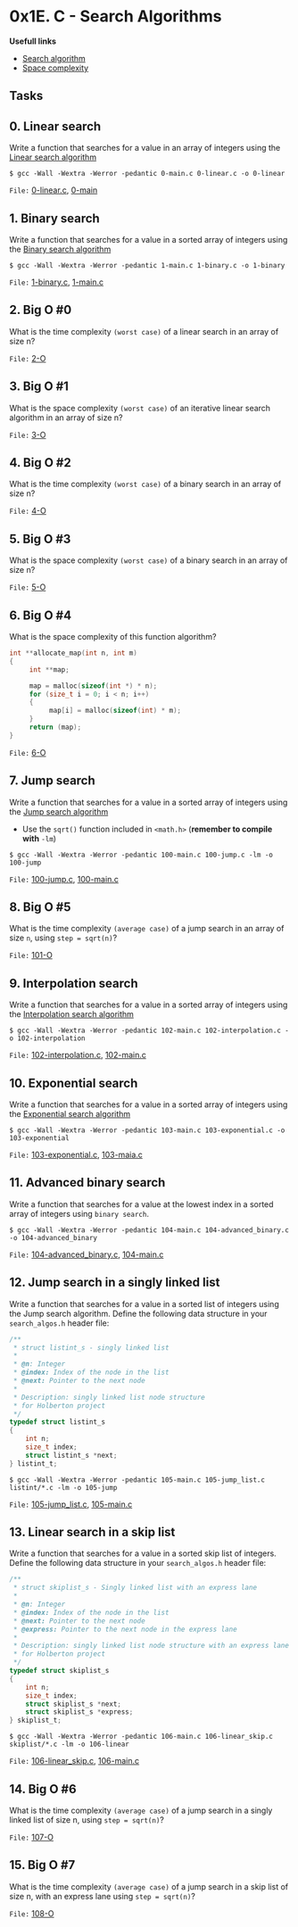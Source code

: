 # 0x1E. C - Search Algorithms

**Usefull links**
- [Search algorithm](https://en.wikipedia.org/wiki/Search_algorithm)
- [Space complexity](https://www.geeksforgeeks.org/g-fact-86/)

## Tasks
## 0. Linear search
Write a function that searches for a value in an array of integers using the [Linear search algorithm](https://en.wikipedia.org/wiki/Linear_search)

```shell
$ gcc -Wall -Wextra -Werror -pedantic 0-main.c 0-linear.c -o 0-linear
```

`File:` [0-linear.c](0-linear.c), [0-main](./mains/0-main.c)


## 1. Binary search
Write a function that searches for a value in a sorted array of integers using the [Binary search algorithm](https://en.wikipedia.org/wiki/Binary_search_algorithm)

```shell
$ gcc -Wall -Wextra -Werror -pedantic 1-main.c 1-binary.c -o 1-binary
```

`File:` [1-binary.c](1-binary.c), [1-main.c](./mains/1-main.c)


## 2. Big O #0
What is the time complexity `(worst case)` of a linear search in an array of size n?

`File:` [2-O](2-O)


## 3. Big O #1
What is the space complexity `(worst case)` of an iterative linear search algorithm in an array of size n?

`File:` [3-O](3-O)


## 4. Big O #2
What is the time complexity `(worst case)` of a binary search in an array of size n?

`File:` [4-O](4-O)


## 5. Big O #3
What is the space complexity `(worst case)` of a binary search in an array of size n?

`File:` [5-O](5-O)


## 6. Big O #4
What is the space complexity of this function algorithm?

```c
int **allocate_map(int n, int m)
{
     int **map;

     map = malloc(sizeof(int *) * n);
     for (size_t i = 0; i < n; i++)
     {
          map[i] = malloc(sizeof(int) * m);
     }
     return (map);
}
```

`File:` [6-O](6-O)


## 7. Jump search
Write a function that searches for a value in a sorted array of integers using the [Jump search algorithm](https://en.wikipedia.org/wiki/Jump_search)

- Use the `sqrt()` function included in `<math.h>` (**remember to compile with** `-lm`)

```shell
$ gcc -Wall -Wextra -Werror -pedantic 100-main.c 100-jump.c -lm -o 100-jump
```

`File:` [100-jump.c](100-jump.c), [100-main.c](./mains/100-main.c)


## 8. Big O #5
What is the time complexity `(average case)` of a jump search in an array of size `n`, using `step = sqrt(n)`?

`File:` [101-O](101-O)


## 9. Interpolation search
Write a function that searches for a value in a sorted array of integers using the [Interpolation search algorithm](https://en.wikipedia.org/wiki/Interpolation_search)

```shell
$ gcc -Wall -Wextra -Werror -pedantic 102-main.c 102-interpolation.c -o 102-interpolation
```

`File:` [102-interpolation.c](102-interpolation.c), [102-main.c](./mains/102-main.c)


## 10. Exponential search
Write a function that searches for a value in a sorted array of integers using the [Exponential search algorithm](https://en.wikipedia.org/wiki/Exponential_search)

```shell
$ gcc -Wall -Wextra -Werror -pedantic 103-main.c 103-exponential.c -o 103-exponential
```

`File:` [103-exponential.c](103-exponential.c), [103-maia.c](./mains/103-main.c)


## 11. Advanced binary search
Write a function that searches for a value at the lowest index in a sorted array of integers using `binary search`.

```shell
$ gcc -Wall -Wextra -Werror -pedantic 104-main.c 104-advanced_binary.c -o 104-advanced_binary
```

`File:` [104-advanced_binary.c](104-advanced_binary.c), [104-main.c](./mains/104-main.c)


## 12. Jump search in a singly linked list
Write a function that searches for a value in a sorted list of integers using the Jump search algorithm.
Define the following data structure in your `search_algos.h` header file:

```c
/**
 * struct listint_s - singly linked list
 *
 * @n: Integer
 * @index: Index of the node in the list
 * @next: Pointer to the next node
 *
 * Description: singly linked list node structure
 * for Holberton project
 */
typedef struct listint_s
{
    int n;
    size_t index;
    struct listint_s *next;
} listint_t;
```

```shell
$ gcc -Wall -Wextra -Werror -pedantic 105-main.c 105-jump_list.c listint/*.c -lm -o 105-jump
```

`File:` [105-jump_list.c](105-jump_list.c), [105-main.c](./mains/105-main.c)


## 13. Linear search in a skip list
Write a function that searches for a value in a sorted skip list of integers.
Define the following data structure in your `search_algos.h` header file:

```c
/**
 * struct skiplist_s - Singly linked list with an express lane
 *
 * @n: Integer
 * @index: Index of the node in the list
 * @next: Pointer to the next node
 * @express: Pointer to the next node in the express lane
 *
 * Description: singly linked list node structure with an express lane
 * for Holberton project
 */
typedef struct skiplist_s
{
    int n;
    size_t index;
    struct skiplist_s *next;
    struct skiplist_s *express;
} skiplist_t;
```

```shell
$ gcc -Wall -Wextra -Werror -pedantic 106-main.c 106-linear_skip.c skiplist/*.c -lm -o 106-linear
```

`File:` [106-linear_skip.c](106-linear_skip.c), [106-main.c](./mains/106-main.c)


## 14. Big O #6
What is the time complexity `(average case)` of a jump search in a singly linked list of size n, using `step = sqrt(n)`?

`File:` [107-O](107-O)

## 15. Big O #7
What is the time complexity `(average case)` of a jump search in a skip list of size n, with an express lane using `step = sqrt(n)`?

`File:` [108-O](108-O)
